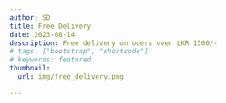 ```yaml
---
author: SD
title: Free Delivery
date: 2023-08-14
description: Free delivery on oders over LKR 1500/-
# tags: ["bootstrap", "shortcode"]
# keywords: featured
thumbnail:
  url: img/free_delivery.png

---
```


